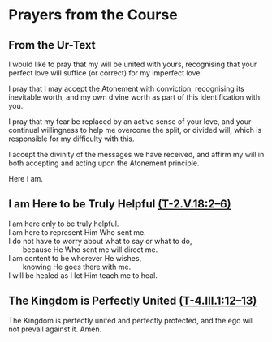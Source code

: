 # Prayers from the Course

## From the Ur-Text

I would like to pray that my will be united with yours, recognising that your perfect love will suffice (or correct) for my imperfect love. 

I pray that I may accept the Atonement with conviction, recognising its inevitable worth, and my own divine worth as part of this identification with you. 

I pray that my fear be replaced by an active sense of your love, and your continual willingness to help me overcome the split, or divided will, which is responsible for my difficulty with this. 

I accept the divinity of the messages we have received, and affirm my will in both accepting and acting upon the Atonement principle.

Here I am.

## I am Here to be Truly Helpful [(T-2.V.18:2–6)](/text/2-the-separation-and-the-atonement/v-the-function-of-the-miracle-worker.html#t-2-v-18)

I am here only to be truly helpful.<br>
I am here to represent Him Who sent me.<br>
I do not have to worry about what to say or what to do, <br>
&emsp;&emsp;because He Who sent me will direct me.<br>
I am content to be wherever He wishes, <br>
&emsp;&emsp;knowing He goes there with me.<br>
I will be healed as I let Him teach me to heal. <br>

## The Kingdom is Perfectly United [(T-4.III.1:12–13)](/text/4-the-illusions-of-the-ego/iii-love-without-conflict.html#t-4-iii-1)

The Kingdom is perfectly united and perfectly protected, and the ego will not prevail against it. Amen. 